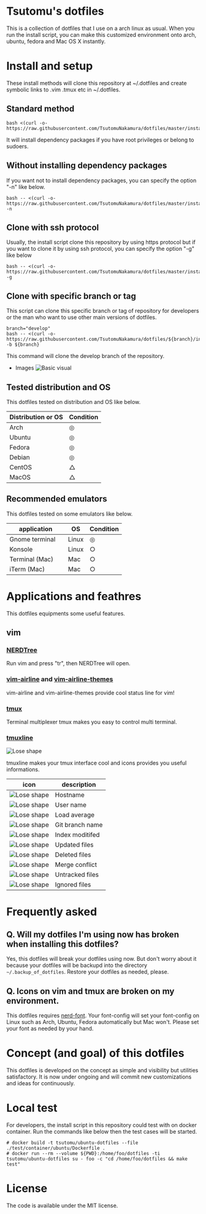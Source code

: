 # Tsutomu's dotfiles
This is a collection of dotfiles that I use on a arch linux as usual.
When you run the install script, you can make this customized environment onto arch, ubuntu, fedora and Mac OS X instantly.

# Install and setup
These install methods will clone this repository at ~/.dotfiles and create symbolic links to .vim .tmux etc in ~/.dotfiles.

## Standard method
```
bash <(curl -o- https://raw.githubusercontent.com/TsutomuNakamura/dotfiles/master/install.sh)
```
It will install dependency packages if you have root privileges or belong to sudoers.

## Without installing dependency packages
If you want not to install dependency packages, you can specify the option "-n" like below.
```
bash -- <(curl -o- https://raw.githubusercontent.com/TsutomuNakamura/dotfiles/master/install.sh) -n
```
## Clone with ssh protocol
Usually, the install script clone this repository by using https protocol but if you want to clone it by using ssh protocol, you can specify the option "-g" like below

```
bash -- <(curl -o- https://raw.githubusercontent.com/TsutomuNakamura/dotfiles/master/install.sh) -g
```

## Clone with specific branch or tag
This script can clone this specific branch or tag of repository for developers or the man who want to use other main versions of dotfiles.
```
branch="develop"
bash -- <(curl -o- https://raw.githubusercontent.com/TsutomuNakamura/dotfiles/${branch}/install.sh) -b ${branch}
```
This command will clone the develop branch of the repository.

+ Images
![Basic visual](https://github.com/TsutomuNakamura/dotfiles/wiki/img/dotfiles_policy01.png)

## Tested distribution and OS
This dotfiles tested on distribution and OS like below.

| Distribution or OS | Condition |
| ------------------ | --------- |
| Arch               |◎         |
| Ubuntu             |◎         |
| Fedora             |◎         |
| Debian             |◎         |
| CentOS             |△         |
| MacOS              |△         |

## Recommended emulators
This dotfiles tested on some emulators like below.

| application        | OS    | Condition |
| ------------------ | ----- | --------- |
| Gnome terminal     | Linux | ◎        |
| Konsole            | Linux | ○        |
| Terminal (Mac)     | Mac   | ○        |
| iTerm (Mac)        | Mac   | ○        |

# Applications and feathres
This dotfiles equipments some useful features.

## vim
### [NERDTree](https://github.com/scrooloose/nerdtree)
Run vim and press "tr", then NERDTree will open.

### [vim-airline](https://github.com/vim-airline/vim-airline) and [vim-airline-themes](https://github.com/vim-airline/vim-airline-themes)
vim-airline and vim-airline-themes provide cool status line for vim!

### [tmux](https://github.com/tmux/tmux)
Terminal multiplexer tmux makes you easy to control multi terminal.

### [tmuxline](https://github.com/edkolev/tmuxline.vim)
![Lose shape](https://github.com/TsutomuNakamura/dotfiles/wiki/img/dotfiles_tmuxline00.png)

tmuxline makes your tmux interface cool and icons provides you useful informations.

| icon        | description |
| ------------------ | ----- |
| ![Lose shape](https://github.com/TsutomuNakamura/dotfiles/wiki/img/dotfiles_tmuxline_icon00.png) | Hostname |
| ![Lose shape](https://github.com/TsutomuNakamura/dotfiles/wiki/img/dotfiles_tmuxline_icon01.png) | User name |
| ![Lose shape](https://github.com/TsutomuNakamura/dotfiles/wiki/img/dotfiles_tmuxline_icon02.png) | Load average |
| ![Lose shape](https://github.com/TsutomuNakamura/dotfiles/wiki/img/dotfiles_tmuxline_icon03.png) | Git branch name |
| ![Lose shape](https://github.com/TsutomuNakamura/dotfiles/wiki/img/dotfiles_tmuxline_icon04.png) | Index moditifed |
| ![Lose shape](https://github.com/TsutomuNakamura/dotfiles/wiki/img/dotfiles_tmuxline_icon05.png) | Updated files |
| ![Lose shape](https://github.com/TsutomuNakamura/dotfiles/wiki/img/dotfiles_tmuxline_icon06.png) | Deleted files |
| ![Lose shape](https://github.com/TsutomuNakamura/dotfiles/wiki/img/dotfiles_tmuxline_icon07.png) | Merge conflict |
| ![Lose shape](https://github.com/TsutomuNakamura/dotfiles/wiki/img/dotfiles_tmuxline_icon08.png) | Untracked files |
| ![Lose shape](https://github.com/TsutomuNakamura/dotfiles/wiki/img/dotfiles_tmuxline_icon09.png) | Ignored files |

# Frequently asked
## Q. Will my dotfiles I'm using now has broken when installing this dotfiles?
Yes, this dotfiles will break your dotfiles using now.
But don't worry about it because your dotfiles will be backupd into the directory `~/.backup_of_dotfiles`.
Restore your dotfiles as needed, please.

## Q. Icons on vim and tmux are broken on my environment.
This dotfiles requires [nerd-font](https://github.com/ryanoasis/nerd-fonts). Your font-config will set your font-config on Linux such as Arch, Ubuntu, Fedora automatically but Mac won't.
Please set your font as needed by your hand.

# Concept (and goal) of this dotfiles
This dotfiles is developed on the concept as simple and visibility but utilities satisfactory.
It is now under ongoing and will commit new customizations and ideas for continuously.

# Local test
For developers, the install script in this repository could test with on docker container. Run the commands like below then the test cases will be started.
```
# docker build -t tsutomu/ubuntu-dotfiles --file ./test/container/ubuntu/Dockerfile .
# docker run --rm --volume ${PWD}:/home/foo/dotfiles -ti tsutomu/ubuntu-dotfiles su - foo -c "cd /home/foo/dotfiles && make test"
```

# License
The code is available under the MIT license.

